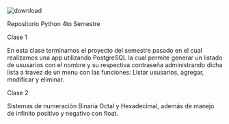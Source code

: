 
  ![download](https://github.com/CodeSystem2022/No-Code_CUARTO-SEMESTRE/assets/95319893/9c9de7ed-7602-45f1-b133-b1b08a5a979f)



Repositorio Python 4to Semestre

Clase 1

En esta clase terminamos el proyecto del semestre pasado en el cual realizamos una app utilizando PostgreSQL la cual permite generar un listado de ususarios con el nombre y su respectiva contraseña administrando dicha lista
a travez de un menu con las funciones: Listar ususarios, agregar, modificar y eliminar.


Clase 2

Sistemas de numeración Binaria Octal y Hexadecimal, además de manejo de infinito positivo y negativo con float.


